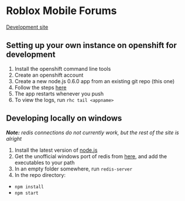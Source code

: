 Roblox Mobile Forums
====================

[Development site](http://robloxforums-ericwieser.rhcloud.com/)

Setting up your own instance on openshift for development
---------------------------------------------------------

1. Install the openshift command line tools
2. Create an openshift account
3. Create a new node.js 0.6.0 app from an existing git repo (this one)
4. Follow the steps [here](https://github.com/smarterclayton/openshift-redis-cart)
5. The app restarts whenever you push
6. To view the logs, run `rhc tail <appname>`

Developing locally on windows
-----------------------------

_**Note:** redis connections do not currently work, but the rest of the site is alright_

1. Install the latest version of [node.js](http://nodejs.org/)
2. Get the unofficial windows port of redis from [here](https://github.com/MSOpenTech/redis/blob/2.6/bin/release/), and add the executables to your path
3. In an empty folder somewhere, run `redis-server`
4. In the repo directory:
  * `npm install`
  * `npm start`
